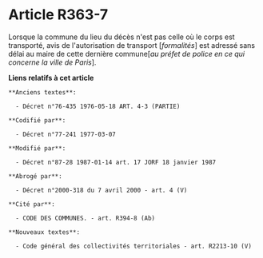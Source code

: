 # Article R363-7

Lorsque la commune du lieu du décès n'est pas celle où le corps est transporté, avis de l'autorisation de transport
[*formalités*] est adressé sans délai au maire de cette dernière commune[*au préfet de police en ce qui concerne la ville de
Paris*].

**Liens relatifs à cet article**

	**Anciens textes**:

	  - Décret n°76-435 1976-05-18 ART. 4-3 (PARTIE)

	**Codifié par**:

	  - Décret n°77-241 1977-03-07

	**Modifié par**:

	  - Décret n°87-28 1987-01-14 art. 17 JORF 18 janvier 1987

	**Abrogé par**:

	  - Décret n°2000-318 du 7 avril 2000 - art. 4 (V)

	**Cité par**:

	  - CODE DES COMMUNES. - art. R394-8 (Ab)

	**Nouveaux textes**:

	  - Code général des collectivités territoriales - art. R2213-10 (V)
